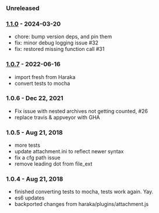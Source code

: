 
### Unreleased


### [1.1.0] - 2024-03-20

- chore: bump version deps, and pin them
- fix: minor debug logging issue #32
- fix: restored missing function call #31


### [1.0.7] - 2022-06-16

- import fresh from Haraka
- convert tests to mocha


### 1.0.6 - Dec 22, 2021

- Fix issue with nested archives not getting counted, #26
- replace travis & appveyor with GHA


### 1.0.5 - Aug 21, 2018

- more tests
- update attachment.ini to reflect newer syntax
- fix a cfg path issue
- remove leading dot from file_ext


### 1.0.4 - Aug 21, 2018

- finished converting tests to mocha, tests work again. Yay.
- es6 updates
- backported changes from haraka/plugins/attachment.js


[1.0.7]: https://github.com/haraka/haraka-plugin-attachment/releases/tag/1.0.7
[1.1.0]: https://github.com/haraka/haraka-plugin-attachment/releases/tag/1.1.0

